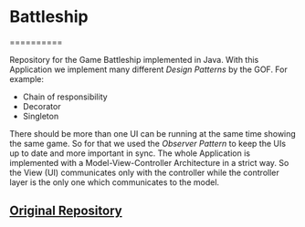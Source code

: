 # Battleship
==========

Repository for the Game Battleship implemented in Java. With this Application we implement many different _Design Patterns_ by the GOF.
For example:
* Chain of responsibility
* Decorator
* Singleton

There should be more than one UI can be running at the same time showing the same game. So for that we used the _Observer Pattern_ to keep the UIs up to date and more important in sync.
The whole Application is implemented with a Model-View-Controller Architecture in a strict way. So the View (UI) communicates only with the controller while the controller layer is the only one which communicates to the model.

## [Original Repository](https://github.com/mosauter/Battleship)
